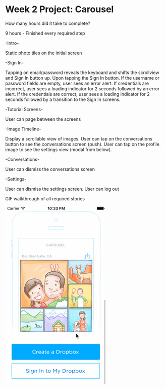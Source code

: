 # Week 2 Project: Carousel

How many hours did it take to complete?

9 hours - Finished every required step


-Intro-

Static photo tiles on the initial screen



-Sign In-

Tapping on email/password reveals the keyboard and shifts the scrollview and Sign In button up.
Upon tapping the Sign In button.
If the username or password fields are empty, user sees an error alert.
If credentials are incorrect, user sees a loading indicator for 2 seconds followed by an error alert.
If the credentials are correct, user sees a loading indicator for 2 seconds followed by a transition to the Sign In screens.


-Tutorial Screens-

User can page between the screens



-Image Timeline-

Display a scrollable view of images.
User can tap on the conversations button to see the conversations screen (push).
User can tap on the profile image to see the settings view (modal from below).



-Conversations-

User can dismiss the conversations screen



-Settings-

User can dismiss the settings screen.
User can log out




GIF walkthrough of all required stories 

![alt tag](/carousel-week-2.gif)
